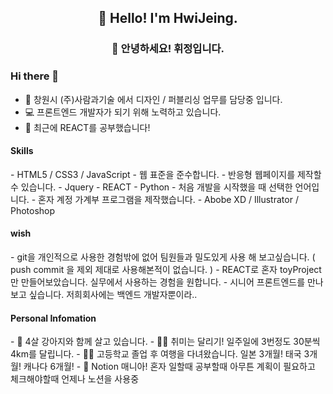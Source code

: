 <h2 align="center">👋 Hello! I'm HwiJeing.</h2>
<h3 align="center">👋 안녕하세요! 휘정입니다.</h3>

### Hi there 👋

- 🔭 창원시 (주)사람과기술 에서 디자인 / 퍼블리싱 업무를 담당중 입니다.
- 💻 프론트엔드 개발자가 되기 위해 노력하고 있습니다.
- 🌱 최근에 REACT를 공부했습니다!

<h4> Skills </h4>
- HTML5 / CSS3 / JavaScript 
  - 웹 표준을 준수합니다.
  - 반응형 웹페이지를 제작할 수 있습니다.
- Jquery
- REACT
- Python 
  - 처음 개발을 시작했을 때 선택한 언어입니다.
  - 혼자 계정 가계부 프로그램을 제작했습니다.
- Abobe XD / Illustrator / Photoshop 

<h4> wish </h4>
- git을 개인적으로 사용한 경험밖에 없어 팀원들과 밀도있게 사용 해 보고싶습니다. ( push commit 을 제외 제대로 사용해본적이 없습니다. )
- REACT로 혼자 toyProject만 만들어보았습니다. 실무에서 사용하는 경험을 원합니다.
- 시니어 프론트엔드를 만나보고 싶습니다. 저희회사에는 백엔드 개발자뿐이라..

<h4> Personal Infomation </h4>
- 🐶 4살 강아지와 함께 살고 있습니다.
- 🏃‍♀️ 취미는 달리기! 일주일에 3번정도 30분씩 4km를 달립니다.
- 👩‍🚀 고등학교 졸업 후 여행을 다녀왔습니다. 일본 3개월! 태국 3개월! 캐나다 6개월!
- 📝 Notion 매니아! 혼자 일할때 공부할때 아무튼 계획이 필요하고 체크해야할때 언제나 노션을 사용중
